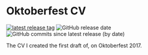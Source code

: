 # Oktoberfest CV

[![latest release tag](https://img.shields.io/github/v/tag/aerabi/hacktoberfest-cv?label=download%20pdf)](https://github.com/aerabi/hacktoberfest-cv/releases/latest/download/main.pdf)
![GitHub release date](https://img.shields.io/github/release-date/aerabi/hacktoberfest-cv)
![GitHub commits since latest release (by date)](https://img.shields.io/github/commits-since/aerabi/hacktoberfest-cv/latest)

The CV I created the first draft of, on Oktoberfest 2017.
